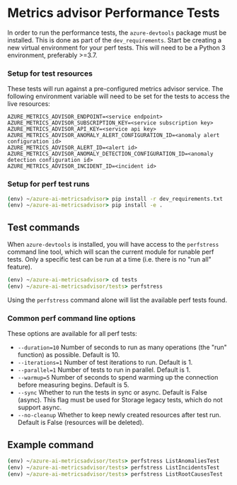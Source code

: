 # Metrics advisor Performance Tests

In order to run the performance tests, the `azure-devtools` package must be installed. This is done as part of the `dev_requirements`.
Start be creating a new virtual environment for your perf tests. This will need to be a Python 3 environment, preferably >=3.7.

### Setup for test resources

These tests will run against a pre-configured metrics advisor service. The following environment variable will need to be set for the tests to access the live resources:
```
AZURE_METRICS_ADVISOR_ENDPOINT=<service endpoint>
AZURE_METRICS_ADVISOR_SUBSCRIPTION_KEY=<service subscription key>
AZURE_METRICS_ADVISOR_API_KEY=<service api key>
AZURE_METRICS_ADVISOR_ANOMALY_ALERT_CONFIGURATION_ID=<anomaly alert configuration id>
AZURE_METRICS_ADVISOR_ALERT_ID=<alert id>
AZURE_METRICS_ADVISOR_ANOMALY_DETECTION_CONFIGURATION_ID=<anomaly detection configuration id>
AZURE_METRICS_ADVISOR_INCIDENT_ID=<incident id>
```

### Setup for perf test runs

```cmd
(env) ~/azure-ai-metricsadvisor> pip install -r dev_requirements.txt
(env) ~/azure-ai-metricsadvisor> pip install -e .
```

## Test commands

When `azure-devtools` is installed, you will have access to the `perfstress` command line tool, which will scan the current module for runable perf tests. Only a specific test can be run at a time (i.e. there is no "run all" feature).

```cmd
(env) ~/azure-ai-metricsadvisor> cd tests
(env) ~/azure-ai-metricsadvisor/tests> perfstress
```
Using the `perfstress` command alone will list the available perf tests found. 

### Common perf command line options
These options are available for all perf tests:
- `--duration=10` Number of seconds to run as many operations (the "run" function) as possible. Default is 10.
- `--iterations=1` Number of test iterations to run. Default is 1.
- `--parallel=1` Number of tests to run in parallel. Default is 1.
- `--warmup=5` Number of seconds to spend warming up the connection before measuring begins. Default is 5.
- `--sync` Whether to run the tests in sync or async. Default is False (async). This flag must be used for Storage legacy tests, which do not support async.
- `--no-cleanup` Whether to keep newly created resources after test run. Default is False (resources will be deleted).

## Example command
```cmd
(env) ~/azure-ai-metricsadvisor/tests> perfstress ListAnomaliesTest
(env) ~/azure-ai-metricsadvisor/tests> perfstress ListIncidentsTest
(env) ~/azure-ai-metricsadvisor/tests> perfstress ListRootCausesTest
```
